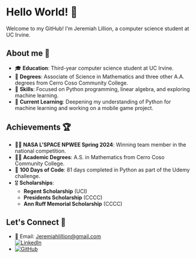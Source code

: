 # Hello World! 👋
Welcome to my GitHub! I'm Jeremiah Lillion, a computer science student at UC Irvine.

## About me 🚀
- 🎓 **Education**: Third-year computer science student at UC Irvine.
- 📜 **Degrees**: Associate of Science in Mathematics and three other A.A. degrees from Cerro Coso Community College.
- 🧠 **Skills**: Focused on Python programming, linear algebra, and exploring machine learning.
- 🌱 **Current Learning**: Deepening my understanding of Python for machine learning and working on a mobile game project.

## Achievements 🏆 
- 👨‍🚀 **NASA L'SPACE NPWEE Spring 2024**: Winning team member in the national competition.
- 🧑‍🎓 **Academic Degrees**: A.S. in Mathematics from Cerro Coso Community College.
- 🐍 **100 Days of Code**: 81 days completed in Python as part of the Udemy challenge.
- 🎖️ **Scholarships**:
  - **Regent Scholarship** (UCI)
  - **Presidents Scholarship** (CCCC)
  - **Ann Ruff Memorial Scholarship** (CCCC)

 ## Let's Connect 💬
- 📧 Email: Jeremiahlillion@gmail.com \
[![LinkedIn](https://img.shields.io/badge/LinkedIn-0077B5?style=for-the-badge&logo=linkedin&logoColor=white)](https://www.linkedin.com/in/jeremiah-lillion-14362a270/)
- [![GitHub](https://img.shields.io/badge/GitHub-YourUsername-here?style=for-the-badge&logo=github)](https://github.com/Barwolf)

